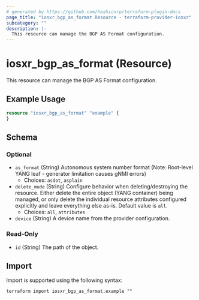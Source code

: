 ```yaml
---
# generated by https://github.com/hashicorp/terraform-plugin-docs
page_title: "iosxr_bgp_as_format Resource - terraform-provider-iosxr"
subcategory: ""
description: |-
  This resource can manage the BGP AS Format configuration.
---
```


# iosxr_bgp_as_format (Resource)

This resource can manage the BGP AS Format configuration.

## Example Usage

```terraform
resource "iosxr_bgp_as_format" "example" {
}
```

<!-- schema generated by tfplugindocs -->
## Schema

### Optional

- `as_format` (String) Autonomous system number format (Note: Root-level YANG leaf - generator limitation causes gNMI errors)
  - Choices: `asdot`, `asplain`
- `delete_mode` (String) Configure behavior when deleting/destroying the resource. Either delete the entire object (YANG container) being managed, or only delete the individual resource attributes configured explicitly and leave everything else as-is. Default value is `all`.
  - Choices: `all`, `attributes`
- `device` (String) A device name from the provider configuration.

### Read-Only

- `id` (String) The path of the object.

## Import

Import is supported using the following syntax:

```shell
terraform import iosxr_bgp_as_format.example ""
```
